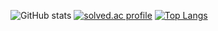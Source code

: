 ![GitHub stats](https://github-readme-stats.vercel.app/api?username=kennent&show_icons=true&theme=dark)
[![solved.ac profile](http://mazassumnida.wtf/api/v2/generate_badge?boj=kckyoung2)](https://solved.ac/kckyoung2)
[![Top Langs](https://github-readme-stats.vercel.app/api/top-langs/?username=kennent)](https://github.com/kennent/github-readme-stats)